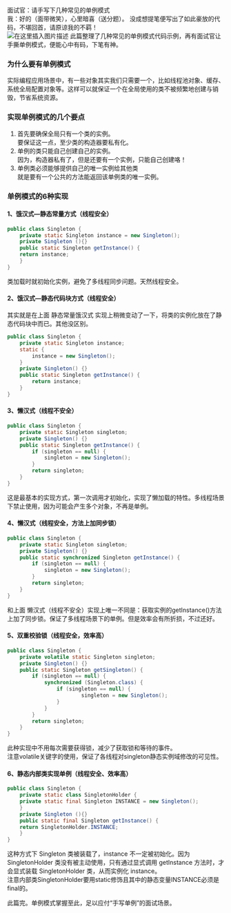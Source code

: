 ﻿面试官：请手写下几种常见的单例模式  
我：好的（面带微笑），心里暗喜（送分题）。
没成想提笔便写出了如此豪放的代码，不堪回首，请原谅我的不羁！  
![在这里插入图片描述](https://img-blog.csdnimg.cn/20190627001855783.jpg?x-oss-process=image/watermark,type_ZmFuZ3poZW5naGVpdGk,shadow_10,text_aHR0cHM6Ly9ibG9nLmNzZG4ubmV0L20wXzM3OTY1MDE4,size_16,color_FFFFFF,t_70)
此篇整理了几种常见的单例模式代码示例，再有面试官让手撕单例模式，便能心中有码，下笔有神。
### 为什么要有单例模式
实际编程应用场景中，有一些对象其实我们只需要一个，比如线程池对象、缓存、系统全局配置对象等。这样可以就保证一个在全局使用的类不被频繁地创建与销毁，节省系统资源。
### 实现单例模式的几个要点
1. 首先要确保全局只有一个类的实例。  
要保证这一点，至少类的构造器要私有化。  
2. 单例的类只能自己创建自己的实例。  
因为，构造器私有了，但是还要有一个实例，只能自己创建咯！    
3. 单例类必须能够提供自己的唯一实例给其他类  
就是要有一个公共的方法能返回该单例类的唯一实例。
### 单例模式的6种实现
#### 1、饿汉式—静态常量方式（线程安全）
```java
public class Singleton {  
    private static Singleton instance = new Singleton();  
    private Singleton (){}  
    public static Singleton getInstance() {  
    return instance;  
    }  
}
```
类加载时就初始化实例，避免了多线程同步问题。天然线程安全。
#### 2、饿汉式—静态代码块方式（线程安全）
其实就是在上面 静态常量饿汉式 实现上稍微变动了一下，将类的实例化放在了静态代码块中而已。其他没区别。
```java
public class Singleton {
    private static Singleton instance;
    static {
        instance = new Singleton();
    }
    private Singleton() {}
    public static Singleton getInstance() {
        return instance;
    }
}
```
#### 3、懒汉式（线程不安全）
```java
public class Singleton {
    private static Singleton singleton;
    private Singleton() {}
    public static Singleton getInstance() {
        if (singleton == null) {
            singleton = new Singleton();
        }
        return singleton;
    }
}
```
这是最基本的实现方式，第一次调用才初始化，实现了懒加载的特性。多线程场景下禁止使用，因为可能会产生多个对象，不再是单例。
#### 4、懒汉式（线程安全，方法上加同步锁）
```java
public class Singleton {
    private static Singleton singleton;
    private Singleton() {}
    public static synchronized Singleton getInstance() {
        if (singleton == null) {
            singleton = new Singleton();
        }
        return singleton;
    }
}
```
和上面 懒汉式（线程不安全）实现上唯一不同是：获取实例的getInstance()方法上加了同步锁。保证了多线程场景下的单例。但是效率会有所折损，不过还好。
#### 5、双重校验锁（线程安全，效率高）
```java
public class Singleton {
	private volatile static Singleton singleton;
	private Singleton() {}
	public static Singleton getSingleton() {
		if (singleton == null) {
			synchronized (Singleton.class) {
				if (singleton == null) {
						singleton = new Singleton();
				}
			}
		}
		return singleton;
	}
}
```
此种实现中不用每次需要获得锁，减少了获取锁和等待的事件。  
注意volatile关键字的使用，保证了各线程对singleton静态实例域修改的可见性。
#### 6、静态内部类实现单例（线程安全、效率高）
```java
public class Singleton {  
    private static class SingletonHolder {  
    private static final Singleton INSTANCE = new Singleton();  
    }  
    private Singleton (){}  
    public static final Singleton getInstance() {  
    return SingletonHolder.INSTANCE;  
    }  
}
```
这种方式下 Singleton 类被装载了，instance 不一定被初始化。因为 SingletonHolder 类没有被主动使用，只有通过显式调用 getInstance 方法时，才会显式装载 SingletonHolder 类，从而实例化 instance。  
注意内部类SingletonHolder要用static修饰且其中的静态变量INSTANCE必须是final的。

此篇完。单例模式掌握至此，足以应付“手写单例”的面试场景。

